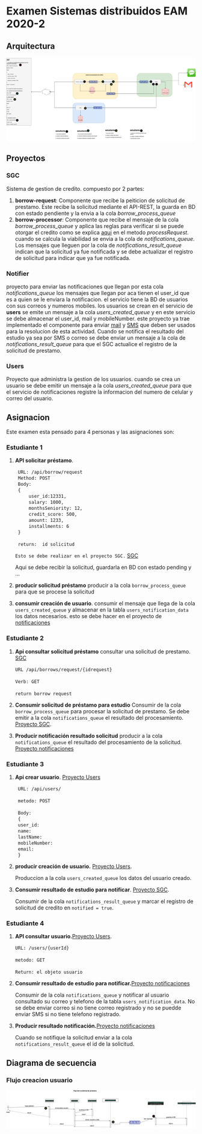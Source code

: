 # Examen Sistemas distribuidos EAM 2020-2

## Arquitectura
![Arquitectura y asignacion](arquitectura_asignacion.png)

## Proyectos

### SGC
Sistema de gestion de credito. compuesto por 2 partes:
1. **borrow-request**: Componente que recibe la peiticion de solicitud de prestamo. 
   Este recibe la solicitud mediante el API-REST, la guarda en BD con estado pendiente y la envia a la cola *borrow_process_queue*
2. **borrow-processor**: Componente que recibe el mensaje de la cola *borrow_process_queue* y aplica las reglas para verificar si se puede otorgar el credito como se explica  [aqui](sgc/src/main/java/co/edu/eam/sistemasdistribuidos/sgc/processor/services/BorrowRequestProcessorService.java) en el metodo *processRequest*. cuando se calcula la viabilidad se envia a la cola de *notifications_queue*. Los mensajes que lleguen por la cola de *notifications_result_queue* indican que la solicitud ya fue notificada y se debe actualizar el registro de solicitud para indicar que ya fue notificada.

### Notifier
proyecto para enviar las notificaciones que llegan por esta cola *notifications_queue*
los mensajes que llegan por aca tienen el user_id que es a quien se le enviara la notificacion. el servicio tiene la BD de usuarios con sus correos y numeros mobiles.  los usuarios se crean en el servicio de **users** se emite un mensaje a la cola *users_created_queue* y en este servicio se debe almacenar el user_id, mail y mobileNumber. este proyecto ya trae implementado el componente para enviar [mail](notificator/src/main/java/co/edu/eam/sistemasdistribuidos/borrownotificator/utils/EmailSender.java) y [SMS](notificator/src/main/java/co/edu/eam/sistemasdistribuidos/borrownotificator/utils/SmsSender.java) que deben ser usados para la resolucion de esta actividad. Cuando se notifica el resultado del estudio ya sea por SMS o correo se debe enviar un mensaje a la cola de *notifications_result_queue* para que el SGC actualice el registro de la solicitud de prestamo.

### Users
Proyecto que administra la gestion de los usuarios. cuando se crea un usuario se debe emitir un mensaje a la cola *users_created_queue* para que el servicio de notificaciones registre la informacion del numero de celular y correo del usuario.

## Asignacion
Este examen esta pensado para 4 personas y las asignaciones son:

### Estudiante 1
1. **API solicitar préstamo**.
   ```
    URL: /api/borrow/request
    Method: POST
    Body: 
    { 
        user_id:12331,
        salary: 1000,
        monthsSeniority: 12,
        credit_score: 500,
        amount: 1233,
        installments: 6
    }

    return:  id solicitud
   ```
   `Esto se debe realizar en el proyecto SGC.` [SGC](sgc)

   Aqui se debe recibir la solicitud, guardarla en BD con estado pending y ...

2. **producir solicitud préstamo**
   producir a la cola `borrow_process_queue`  para que se procese la solicitud

3. **consumir creación de usuario**. consumir el mensaje que llega de la cola `users_created_queue` y almacenar en la tabla `users_notification_data` los datos necesarios. esto se debe hacer en el proyecto de [notificaciones](notificator)

### Estudiante 2
1. **Api consultar solicitud préstamo** consultar una solicitud de prestamo. [SGC](sgc)
   ```
   URL /api/borrows/request/{idrequest}

   Verb: GET

   return borrow request
   ```

2. **Consumir solicitud de préstamo para estudio**
   Consumir de la cola `borrow_process_queue`  para procesar la solicitud de prestamo. Se debe emitir a la cola `notifications_queue` el resultado del procesamiento. [Proyecto SGC](sgc).

3. **Producir notificación resultado solicitud**
   producir a la cola `notifications_queue` el resultado del procesamiento de la solicitud. [Proyecto notificaciones](notificator)

### Estudiante 3
1. **Api crear usuario**. [Proyecto Users](users)
   ```
    URL: /api/users/

    metodo: POST

    Body:
    {
    user_id:
    name:
    lastName:
    mobileNumber:
    email:
    }
   ```
2. **producir creación de usuario.** [Proyecto Users](users).
    
   Produccion a la cola `users_created_queue` los datos del usuario creado.

3. **Consumir resultado de estudio para notificar**. [Proyecto SGC](sgc).

   Consumir de la cola `notifications_result_queue` y marcar el registro de solicitud de credito en `notified = true`.

### Estudiante 4
1. **API consultar usuario.**[Proyecto Users](users).

   
    ```
    URL: /users/{userId}

    metodo: GET

    Return: el objeto usuario
    ```
2. **Consumir resultado de estudio para notificar.**[Proyecto notificaciones](notificator)
   
   Consumir de la cola `notifications_queue` y notificar al usuario consultado su correo y telefono de la tabla `users_notification_data`. No se debe enviar correo si no tiene correo registrado y no se puedde enviar SMS si no tiene telefono registrado.

3. **Producir resultado notificación.**[Proyecto notificaciones](notificator)

    Cuando se notifique la solicitud enviar a la cola `notifications_result_queue` el id de la solicitud.

## Diagrama de secuencia



### Flujo creacion usuario
![Flujo creacion usuario](flujo-usuario.png)











   

